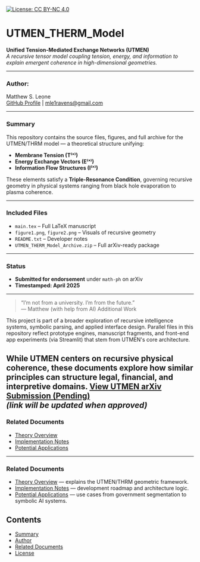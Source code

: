 [![License: CC BY-NC 4.0](https://img.shields.io/badge/License-BY--NC%204.0-lightgrey.svg)](https://creativecommons.org/licenses/by-nc/4.0/)
# UTMEN_THERM_Model

**Unified Tension-Mediated Exchange Networks (UTMEN)**  
_A recursive tensor model coupling tension, energy, and information to explain emergent coherence in high-dimensional geometries._

---

### Author:
Matthew S. Leone  
[GitHub Profile](https://github.com/Lykon3) | [mle1ravens@gmail.com](mailto:mle1ravens@gmail.com)

---

### Summary

This repository contains the source files, figures, and full archive for the UTMEN/THRM model — a theoretical structure unifying:

- **Membrane Tension (T⁽ˣ⁾)**
- **Energy Exchange Vectors (E⁽ˣ⁾)**
- **Information Flow Structures (I⁽ˣ⁾)**

These elements satisfy a **Triple-Resonance Condition**, governing recursive geometry in physical systems ranging from black hole evaporation to plasma coherence.

---

### Included Files

- `main.tex` – Full LaTeX manuscript  
- `figure1.png`, `figure2.png` – Visuals of recursive geometry  
- `README.txt` – Developer notes  
- `UTMEN_THERM_Model_Archive.zip` – Full arXiv-ready package

---

### Status

- **Submitted for endorsement** under `math-ph` on arXiv  
- **Timestamped: April 2025**

---

> “I’m not from a university. I’m from the future.”  
> — Matthew (with help from AI)
Additional Work

This project is part of a broader exploration of recursive intelligence systems, symbolic parsing, and applied interface design. Parallel files in this repository reflect prototype engines, manuscript fragments, and front-end app experiments (via Streamlit) that stem from UTMEN's core architecture.

While UTMEN centers on recursive physical coherence, these documents explore how similar principles can structure legal, financial, and interpretive domains.
[View UTMEN arXiv Submission (Pending)](https://arxiv.org/)  
*(link will be updated when approved)*
---

### Related Documents

- [Theory Overview](theory_overview.md)
- [Implementation Notes](implementation_notes.md)
- [Potential Applications](potential_applications.md)
---

### Related Documents

- [Theory Overview](theory_overview.md) — explains the UTMEN/THRM geometric framework.
- [Implementation Notes](implementation_notes.md) — development roadmap and architecture logic.
- [Potential Applications](potential_applications.md) — use cases from government segmentation to symbolic AI systems.
## Contents

- [Summary](#summary)
- [Author](#author)
- [Related Documents](#related-documents)
- [License](#license)
